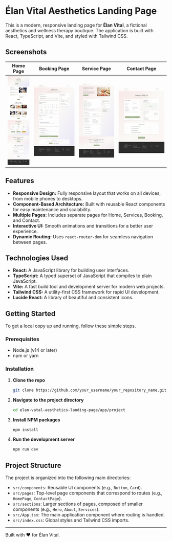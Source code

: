 # Élan Vital Aesthetics Landing Page

This is a modern, responsive landing page for **Élan Vital**, a fictional aesthetics and wellness therapy boutique. The application is built with React, TypeScript, and Vite, and styled with Tailwind CSS.


## Screenshots

| Home Page | Booking Page | Service Page | Contact Page |
| :---: | :---: | :---: | :---: |
| ![Home Page](screenshots/Élan%20Vital%20–%20Aesthetics%20-mh.jpg) | ![Booking Page](screenshots/screencapture-localhost-5173-booking-2025-09-01-14_30_41.png) | ![Service Page](screenshots/screencapture-localhost-5173-service-deep-tissue-massage-2025-09-01-14_31_07.png) | ![Contact Page](screenshots/screencapture-localhost-5173-contact-2025-09-01-14_31_35.png) |


## Features

*   **Responsive Design:** Fully responsive layout that works on all devices, from mobile phones to desktops.
*   **Component-Based Architecture:** Built with reusable React components for easy maintenance and scalability.
*   **Multiple Pages:** Includes separate pages for Home, Services, Booking, and Contact.
*   **Interactive UI:** Smooth animations and transitions for a better user experience.
*   **Dynamic Routing:** Uses `react-router-dom` for seamless navigation between pages.

## Technologies Used

*   **React:** A JavaScript library for building user interfaces.
*   **TypeScript:** A typed superset of JavaScript that compiles to plain JavaScript.
*   **Vite:** A fast build tool and development server for modern web projects.
*   **Tailwind CSS:** A utility-first CSS framework for rapid UI development.
*   **Lucide React:** A library of beautiful and consistent icons.

## Getting Started

To get a local copy up and running, follow these simple steps.

### Prerequisites

*   Node.js (v14 or later)
*   npm or yarn

### Installation

1.  **Clone the repo**
    ```sh
    git clone https://github.com/your_username/your_repository_name.git
    ```
2.  **Navigate to the project directory**
    ```sh
    cd elan-vatal-aesthetics-landing-page/app/project
    ```
3.  **Install NPM packages**
    ```sh
    npm install
    ```
4.  **Run the development server**
    ```sh
    npm run dev
    ```

## Project Structure

The project is organized into the following main directories:

-   `src/components`: Reusable UI components (e.g., `Button`, `Card`).
-   `src/pages`: Top-level page components that correspond to routes (e.g., `HomePage`, `ContactPage`).
-   `src/sections`: Larger sections of pages, composed of smaller components (e.g., `Hero`, `About`, `Services`).
-   `src/App.tsx`: The main application component where routing is handled.
-   `src/index.css`: Global styles and Tailwind CSS imports.

---

Built with ❤️ for Élan Vital.
